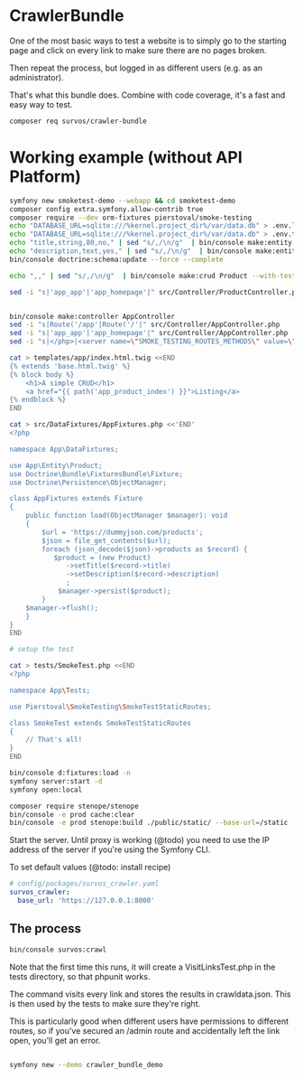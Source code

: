 # CrawlerBundle

One of the most basic ways to test a website is to simply go to the starting page and click on every link to make sure there are no pages broken.

Then repeat the process, but logged in as different users (e.g. as an administrator).

That's what this bundle does.  Combine with code coverage, it's a fast and easy way to test.  

```bash
composer req survos/crawler-bundle
```

# Working example (without API Platform)

```bash
symfony new smoketest-demo --webapp && cd smoketest-demo
composer config extra.symfony.allow-contrib true
composer require --dev orm-fixtures pierstoval/smoke-testing 
echo "DATABASE_URL=sqlite:///%kernel.project_dir%/var/data.db" > .env.local
echo "DATABASE_URL=sqlite:///%kernel.project_dir%/var/data.db" > .env.test
echo "title,string,80,no," | sed "s/,/\n/g"  | bin/console make:entity Product
echo "description,text,yes," | sed "s/,/\n/g"  | bin/console make:entity Product
bin/console doctrine:schema:update --force --complete

echo ",," | sed "s/,/\n/g"  | bin/console make:crud Product --with-tests 

sed -i "s|'app_app'|'app_homepage'|" src/Controller/ProductController.php --with-tests


bin/console make:controller AppController
sed -i "s|Route('/app'|Route('/'|" src/Controller/AppController.php
sed -i "s|'app_app'|'app_homepage'|" src/Controller/AppController.php
sed -i "s|</php>|<server name=\"SMOKE_TESTING_ROUTES_METHODS\" value=\"off\" />\n</php>|" phpunit.xml.dist

cat > templates/app/index.html.twig <<END
{% extends 'base.html.twig' %}
{% block body %}
    <h1>A simple CRUD</h1>
    <a href="{{ path('app_product_index') }}">Listing</a>
{% endblock %}
END

cat > src/DataFixtures/AppFixtures.php <<'END'
<?php

namespace App\DataFixtures;

use App\Entity\Product;
use Doctrine\Bundle\FixturesBundle\Fixture;
use Doctrine\Persistence\ObjectManager;

class AppFixtures extends Fixture
{
    public function load(ObjectManager $manager): void
    {
        $url = 'https://dummyjson.com/products';
        $json = file_get_contents($url);
        foreach (json_decode($json)->products as $record) {
           $product = (new Product)
              ->setTitle($record->title)
              ->setDescription($record->description)
              ;
            $manager->persist($product);
        }
    $manager->flush();
    }
}
END

# setup the test

cat > tests/SmokeTest.php <<END
<?php

namespace App\Tests;

use Pierstoval\SmokeTesting\SmokeTestStaticRoutes;

class SmokeTest extends SmokeTestStaticRoutes
{
    // That's all!
}
END

bin/console d:fixtures:load -n
symfony server:start -d
symfony open:local

composer require stenope/stenope
bin/console -e prod cache:clear
bin/console -e prod stenope:build ./public/static/ --base-url=/static

```

Start the server.  Until proxy is working (@todo) you need to use the IP address of the server if you're using the Symfony CLI.

To set default values (@todo: install recipe)
```yaml
# config/packages/survos_crawler.yaml
survos_crawler:
  base_url: 'https://127.0.0.1:8000'
```

## The process

```bash
bin/console survos:crawl
```

Note that the first time this runs, it will create a VisitLinksTest.php in the tests directory, so that phpunit works.  

The command visits every link and stores the results in crawldata.json. This is then used by the tests to make sure they're right.

This is particularly good when different users have permissions to different routes, so if you've secured an /admin route and accidentally left the link open, you'll get an error.





```bash

symfony new --demo crawler_bundle_demo


```
